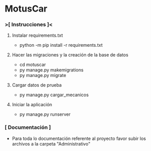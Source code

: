 # MotusCar

### >[ Instrucciones ]<

1. Instalar requirements.txt

    - python -m pip install -r requirements.txt

2. Hacer las migraciones y la creación de la base de datos

    - cd motuscar
    - py manage.py makemigrations
    - py manage.py migrate
  
3. Cargar datos de prueba
    - py manage.py cargar_mecanicos

3. Iniciar la aplicación

    - py manage.py runserver


### [ Documentación ] 

- Para toda lo documentación referente al proyecto favor subir los archivos a la carpeta "Administrativo"
